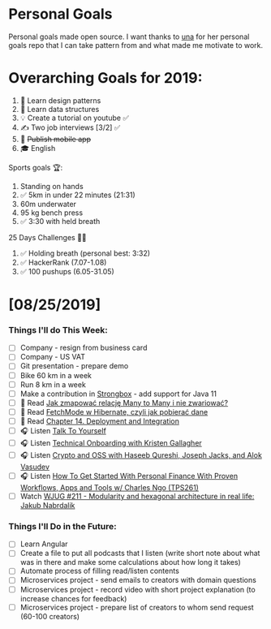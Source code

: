 Personal Goals
==============

Personal goals made open source. I want thanks to [una](https://github.com/una/personal-goals) for her personal goals repo that I can take pattern from and what made me motivate to work. 


# Overarching Goals for 2019:
1. 💚 Learn design patterns
2. 💙 Learn data structures
3. 💡 Create a tutorial on youtube ✅
4. ✍️ Two job interviews [3/2] ✅
5. 📱 ~~Publish mobile app~~
6. 🎓 English

Sports goals 🏆:
1. Standing on hands
2. ✅ 5km in under 22 minutes (21:31)
3. 60m underwater
4. 95 kg bench press
5. ✅ 3:30 with held breath

25 Days Challenges 💪💪
1. ✅ Holding breath (personal best: 3:32)
2. ✅ HackerRank (7.07-1.08)
3. ✅ 100 pushups (6.05-31.05)

# [08/25/2019]

### Things I'll do This Week:

- [ ] Company - resign from business card
- [ ] Company - US VAT
- [ ] Git presentation - prepare demo
- [ ] Bike 60 km in a week
- [ ] Run 8 km in a week
- [ ] Make a contribution in [Strongbox](https://github.com/strongbox/strongbox) - add support for Java 11
- [ ] 📗 Read [Jak zmapować relację Many to Many i nie zwariować?](https://sztukakodu.pl/jak-zmapowac-relacje-many-to-many-i-nie-zwariowac/?utm_source=jvm-bloggers.com&utm_medium=link&utm_campaign=jvm-bloggers)
- [ ] 📗 Read [FetchMode w Hibernate, czyli jak pobierać dane](http://nullpointerexception.pl/fetchmode-w-hibernate-czyli-jak-pobierac-dane/?utm_source=jvm-bloggers.com&utm_medium=link&utm_campaign=jvm-bloggers)
- [ ] 📗 Read [Chapter 14. Deployment and Integration](https://dennis-xlc.gitbooks.io/restful-java-with-jax-rs-2-0-2rd-edition/content/en/part1/chapter14/deployment_and_integration.html)
- [ ] 🎧 Listen [Talk To Yourself](https://www.youtube.com/watch?v=9HZCfk88hJY)
- [ ] 🎧 Listen [Technical Onboarding with Kristen Gallagher](https://softwareengineeringdaily.com/2019/08/22/technical-onboarding-with-kristen-gallagher/)
- [ ] 🎧 Listen [Crypto and OSS with Haseeb Qureshi, Joseph Jacks, and Alok Vasudev](https://softwareengineeringdaily.com/2019/08/23/crypto-and-oss-with-haseeb-qureshi-joseph-jacks-and-alok-vasudev/)
- [ ] 🎧 Listen [How To Get Started With Personal Finance With Proven Workflows, Apps and Tools w/ Charles Ngo (TPS261)](http://www.asianefficiency.com/podcast/261-charles-ngo/)
- [ ] Watch [WJUG #211 - Modularity and hexagonal architecture in real life: Jakub Nabrdalik](https://youtu.be/ILBX9fa9aJo)

### Things I'll Do in the Future:

- [ ] Learn Angular
- [ ] Create a file to put all podcasts that I listen (write short note about what was in there and make some calculations about how long it takes)
- [ ] Automate process of filling read/listen contents
- [ ] Microservices project - send emails to creators with domain questions
- [ ] Microservices project - record video with short project explanation (to increase chances for feedback)
- [ ] Microservices project - prepare list of creators to whom send request (60-100 creators)
